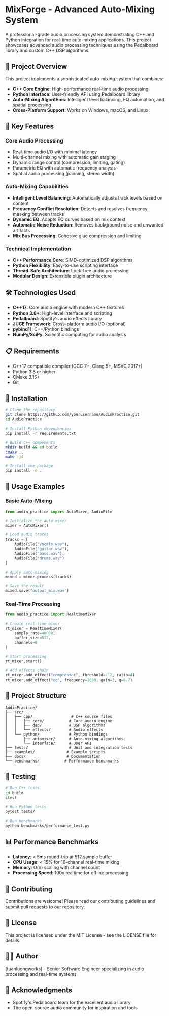 # MixForge - Advanced Auto-Mixing System

A professional-grade audio processing system demonstrating C++ and Python integration for real-time auto-mixing applications. This project showcases advanced audio processing techniques using the Pedalboard library and custom C++ DSP algorithms.

## 🎯 Project Overview

This project implements a sophisticated auto-mixing system that combines:
- **C++ Core Engine**: High-performance real-time audio processing
- **Python Interface**: User-friendly API using Pedalboard library
- **Auto-Mixing Algorithms**: Intelligent level balancing, EQ automation, and spatial processing
- **Cross-Platform Support**: Works on Windows, macOS, and Linux

## 🚀 Key Features

### Core Audio Processing
- Real-time audio I/O with minimal latency
- Multi-channel mixing with automatic gain staging
- Dynamic range control (compression, limiting, gating)
- Parametric EQ with automatic frequency analysis
- Spatial audio processing (panning, stereo width)

### Auto-Mixing Capabilities
- **Intelligent Level Balancing**: Automatically adjusts track levels based on content
- **Frequency Conflict Resolution**: Detects and resolves frequency masking between tracks
- **Dynamic EQ**: Adapts EQ curves based on mix context
- **Automatic Noise Reduction**: Removes background noise and unwanted artifacts
- **Mix Bus Processing**: Cohesive glue compression and limiting

### Technical Implementation
- **C++ Performance Core**: SIMD-optimized DSP algorithms
- **Python Flexibility**: Easy-to-use scripting interface
- **Thread-Safe Architecture**: Lock-free audio processing
- **Modular Design**: Extensible plugin architecture

## 🛠️ Technologies Used

- **C++17**: Core audio engine with modern C++ features
- **Python 3.8+**: High-level interface and scripting
- **Pedalboard**: Spotify's audio effects library
- **JUCE Framework**: Cross-platform audio I/O (optional)
- **pybind11**: C++/Python bindings
- **NumPy/SciPy**: Scientific computing for audio analysis

## 📋 Requirements

- C++17 compatible compiler (GCC 7+, Clang 5+, MSVC 2017+)
- Python 3.8 or higher
- CMake 3.15+
- Git

## 🔧 Installation

```bash
# Clone the repository
git clone https://github.com/yourusername/AudioPractice.git
cd AudioPractice

# Install Python dependencies
pip install -r requirements.txt

# Build C++ components
mkdir build && cd build
cmake ..
make -j4

# Install the package
pip install -e .
```

## 🎵 Usage Examples

### Basic Auto-Mixing
```python
from audio_practice import AutoMixer, AudioFile

# Initialize the auto-mixer
mixer = AutoMixer()

# Load audio tracks
tracks = [
    AudioFile("vocals.wav"),
    AudioFile("guitar.wav"),
    AudioFile("bass.wav"),
    AudioFile("drums.wav")
]

# Apply auto-mixing
mixed = mixer.process(tracks)

# Save the result
mixed.save("output_mix.wav")
```

### Real-Time Processing
```python
from audio_practice import RealtimeMixer

# Create real-time mixer
rt_mixer = RealtimeMixer(
    sample_rate=48000,
    buffer_size=512,
    channels=8
)

# Start processing
rt_mixer.start()

# Add effects chain
rt_mixer.add_effect("compressor", threshold=-12, ratio=4)
rt_mixer.add_effect("eq", frequency=1000, gain=3, q=0.7)
```

## 📁 Project Structure

```
AudioPractice/
├── src/
│   ├── cpp/                 # C++ source files
│   │   ├── core/           # Core audio engine
│   │   ├── dsp/            # DSP algorithms
│   │   └── effects/        # Audio effects
│   └── python/             # Python bindings
│       ├── automixer/      # Auto-mixing algorithms
│       └── interface/      # User API
├── tests/                  # Unit and integration tests
├── examples/              # Example scripts
├── docs/                  # Documentation
└── benchmarks/           # Performance benchmarks
```

## 🧪 Testing

```bash
# Run C++ tests
cd build
ctest

# Run Python tests
pytest tests/

# Run benchmarks
python benchmarks/performance_test.py
```

## 📊 Performance Benchmarks

- **Latency**: < 5ms round-trip at 512 sample buffer
- **CPU Usage**: < 15% for 16-channel real-time mixing
- **Memory**: O(n) scaling with channel count
- **Processing Speed**: 100x realtime for offline processing

## 🤝 Contributing

Contributions are welcome! Please read our contributing guidelines and submit pull requests to our repository.

## 📄 License

This project is licensed under the MIT License - see the LICENSE file for details.

## 👨‍💻 Author

[tuanluongworks] - Senior Software Engineer specializing in audio processing and real-time systems.

## 🙏 Acknowledgments

- Spotify's Pedalboard team for the excellent audio library
- The open-source audio community for inspiration and tools 